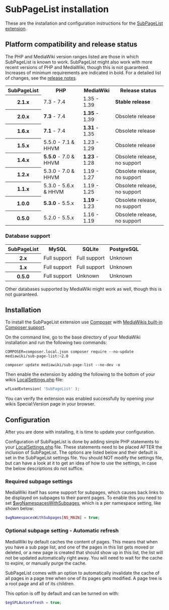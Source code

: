 # SubPageList installation

These are the installation and configuration instructions for the [SubPageList extension](../README.md).

## Platform compatibility and release status

The PHP and MediaWiki version ranges listed are those in which SubPageList is known to work. SubPageList might also
work with more recent versions of PHP and MediaWiki, though this is not guaranteed. Increases of
minimum requirements are indicated in bold. For a detailed list of changes, see the [release notes](RELEASE-NOTES.md).

<table>
	<tr>
		<th>SubPageList</th>
		<th>PHP</th>
		<th>MediaWiki</th>
		<th>Release status</th>
	</tr>
	<tr>
		<th>2.1.x</th>
		<td>7.3 - 7.4</td>
		<td>1.35 - 1.39</td>
		<td><strong>Stable release</strong></td>
	</tr>
	<tr>
		<th>2.0.x</th>
		<td><strong>7.3</strong> - 7.4</td>
		<td><strong>1.35</strong> - 1.39</td>
		<td>Obsolete release</td>
	</tr>
	<tr>
		<th>1.6.x</th>
		<td><strong>7.1</strong> - 7.4</td>
		<td><strong>1.31</strong> - 1.35</td>
		<td>Obsolete release</td>
	</tr>
	<tr>
		<th>1.5.x</th>
		<td>5.5.0 - 7.1 & HHVM</td>
		<td>1.23 - 1.29</td>
		<td>Obsolete release</td>
	</tr>
	<tr>
		<th>1.4.x</th>
		<td><strong>5.5.0</strong> - 7.0 & HHVM</td>
		<td><strong>1.23</strong> - 1.28</td>
		<td>Obsolete release, no support</td>
	</tr>
	<tr>
		<th>1.2.x</th>
		<td>5.3.0 - 7.0 & HHVM</td>
		<td>1.19 - 1.27</td>
		<td>Obsolete release, no support</td>
	</tr>
	<tr>
		<th>1.1.x</th>
		<td>5.3.0 - 5.6.x & HHVM</td>
		<td>1.19 - 1.25</td>
		<td>Obsolete release, no support</td>
	</tr>
	<tr>
		<th>1.0.0</th>
		<td><strong>5.3.0</strong> - 5.5.x</td>
		<td><strong>1.19</strong> - 1.23</td>
		<td>Obsolete release, no support</td>
	</tr>
	<tr>
		<th>0.5.0</th>
		<td>5.2.0 - 5.5.x</td>
		<td>1.16 - 1.19</td>
		<td>Obsolete release, no support</td>
	</tr>
</table>

### Database support

<table>
	<tr>
		<th>SubPageList</th>
		<th>MySQL</th>
		<th>SQLite</th>
		<th>PostgreSQL</th>
	</tr>
	<tr>
		<th>2.x</th>
		<td>Full support</td>
		<td>Full support</td>
		<td>Unknown</td>
	</tr>
	<tr>
		<th>1.x</th>
		<td>Full support</td>
		<td>Full support</td>
		<td>Unknown</td>
	</tr>
	<tr>
		<th>0.5.0</th>
		<td>Full support</td>
		<td>Unknown</td>
		<td>Unknown</td>
	</tr>
</table>

Other databases supported by MediaWiki might work as well, though this is not guaranteed.


## Installation

To install the SubPageList extension use [Composer] with [MediaWikis built-in Composer support].

On the command line, go to the base directory of your MediaWiki installation and run the
following two commands:

```shell script
COMPOSER=composer.local.json composer require --no-update mediawiki/sub-page-list:~2.0
```

```shell script
composer update mediawiki/sub-page-list --no-dev -o
```

Then enable the extension by adding the following to the bottom of your wikis
[LocalSettings.php] file:

```php
wfLoadExtension( 'SubPageList' );
```

You can verify the extension was enabled successfully by opening your wikis Special:Version
page in your browser.


## Configuration

After you are done with installing, it is time to update your configuration.

Configuration of SubPageList is done by adding simple PHP statements to your
[LocalSettings.php] file. These statements need to be placed AFTER the inclusion
of SubPageList. The options are listed below and their default is set in the SubPageList
settings file. You should NOT modify the settings file, but can have a look
at it to get an idea of how to use the settings, in case the below descriptions
do not suffice.

### Required subpage settings

MediaWiki itself has some support for subpages, which causes back links
to be displayed on subpages to their parent pages. To enable this you
need to set [$wgNamespacesWithSubpages], which is a per namespace setting,
like shown below:

```php
$wgNamespacesWithSubpages[NS_MAIN] = true;
```

### Optional subpage setting - Automatic refresh

MediaWiki by default caches the content of pages. This means that when you have
a sub page list, and one of the pages in this list gets moved or deleted, or a
new page is created that should show up in this list, the list will not be updated
automatically right away. You will need to wait for the cache to expire, or manually
purge the cache.

SubPageList comes with an option to automatically invalidate the cache of all pages
in a page tree when one of its pages gets modified. A page tree is a root page and
all of its children.

This option is off by default and can be turned on with:

```php
$egSPLAutorefresh = true;
```

[Composer]: https://getcomposer.org
[MediaWikis built-in Composer support]: https://www.mediawiki.org/wiki/Composer
[LocalSettings.php]: https://www.mediawiki.org/wiki/Manual:LocalSettings.php
[$wgNamespacesWithSubpages]: https://www.mediawiki.org/wiki/Manual:$wgNamespacesWithSubpages
